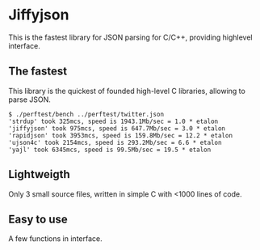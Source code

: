 Jiffyjson
=============

This is the fastest library for JSON parsing for C/C++, providing highlevel interface.

The fastest
-------

This library is the quickest of founded high-level C libraries, allowing to parse JSON.
```
$ ./perftest/bench ../perftest/twitter.json
'strdup' took 325mcs, speed is 1943.1Mb/sec = 1.0 * etalon
'jiffyjson' took 975mcs, speed is 647.7Mb/sec = 3.0 * etalon
'rapidjson' took 3953mcs, speed is 159.8Mb/sec = 12.2 * etalon
'ujson4c' took 2154mcs, speed is 293.2Mb/sec = 6.6 * etalon
'yajl' took 6345mcs, speed is 99.5Mb/sec = 19.5 * etalon
```
Lightweigth
-------

Only 3 small source files, written in simple C with <1000 lines of code.

Easy to use
-------

A few functions in interface.
